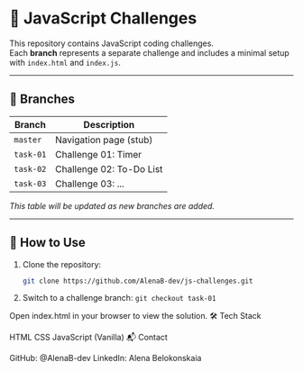 # 🧠 JavaScript Challenges

This repository contains JavaScript coding challenges.  
Each **branch** represents a separate challenge and includes a minimal setup with `index.html` and `index.js`.

---

## 📂 Branches

| Branch    | Description              |
| --------- | ------------------------ |
| `master`  | Navigation page (stub)   |
| `task-01` | Challenge 01: Timer      |
| `task-02` | Challenge 02: To-Do List |
| `task-03` | Challenge 03: ...        |

_This table will be updated as new branches are added._

---

## 🚀 How to Use

1. Clone the repository:

   ```bash
   git clone https://github.com/AlenaB-dev/js-challenges.git

   ```

2. Switch to a challenge branch:
   <code>git checkout task-01
   </code>

Open index.html in your browser to view the solution.
🛠 Tech Stack

HTML
CSS
JavaScript (Vanilla)
📬 Contact

GitHub: @AlenaB-dev
LinkedIn: Alena Belokonskaia
